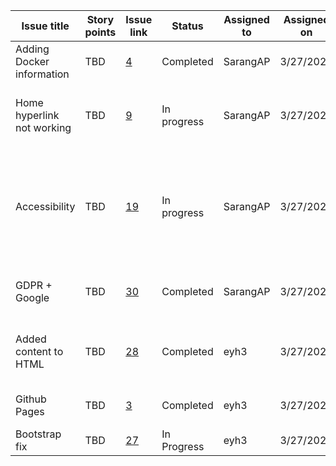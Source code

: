 | Issue title | Story points | Issue link | Status | Assigned to | Assigned on | Completed on | Category | Status notes |
| --- | --- | --- | --- | --- | --- | --- | --- | --- | 
| Adding Docker information | TBD | [4](https://github.com/SarangAP/mywebclass-simulation/issues/4) | Completed | SarangAP | 3/27/2023 | 3/27/2023 | Documentation | Docker integration successful |
| Home hyperlink not working | TBD | [9](https://github.com/SarangAP/mywebclass-simulation/issues/9) | In progress | SarangAP | 3/27/2023 | TBD | Bug | Worked locally but not via GitHub pages|
| Accessibility | TBD | [19](https://github.com/SarangAP/mywebclass-simulation/issues/19) | In progress | SarangAP | 3/27/2023 | TBD | Feature | Added alt text to image so far, awaiting further progress before additional modifications|
| GDPR + Google | TBD | [30](https://github.com/SarangAP/mywebclass-simulation/pull/30) | Completed | SarangAP | 3/27/2023 | 3/27/2023 | Feature | Added Google Analytics code|
| Added content to HTML | TBD | [28](https://github.com/SarangAP/mywebclass-simulation/issues/28) | Completed | eyh3 | 3/27/2023 | TBD | Feature | Added original content to the main page|
| Github Pages | TBD | [3](https://github.com/SarangAP/mywebclass-simulation/pull/3) | Completed | eyh3 | 3/27/2023 | 3/27/2023 | Feature | Set up GitHub Pages|
| Bootstrap fix | TBD | [27](https://github.com/SarangAP/mywebclass-simulation/pull/27) | In Progress | eyh3 | 3/27/2023 | 3/27/2023 | Feature | Fix bootstrap code|
